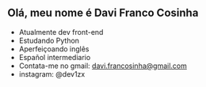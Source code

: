## Olá, meu nome é  Davi Franco Cosinha
- Atualmente dev front-end
- Estudando Python
- Aperfeiçoando inglês
- Español intermediario
- Contata-me no gmail: davi.francosinha@gmail.com
- instagram: @dev1zx
